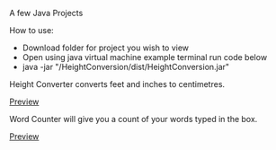 A few Java Projects

How to use:
- Download folder for project you wish to view
- Open using java virtual machine example terminal run code below
- java -jar "/HeightConversion/dist/HeightConversion.jar"

Height Converter
converts feet and inches to centimetres.

[Preview](https://i.imgur.com/kujy26t.png)

Word Counter
will give you a count of your words typed in the box.

[Preview](https://i.imgur.com/LoveiR5.png)